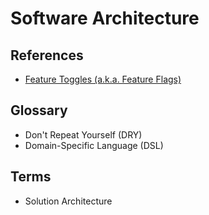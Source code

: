 # Software Architecture

<!--
https://github.com/thangchung/go-coffeeshop
https://github.com/mehdihadeli/awesome-software-architecture

https://linkedin.com/learning/paths/become-a-software-developer
https://linkedin.com/learning/software-architecture-from-developer-to-architect/wisdom-in-software-engineering
https://linkedin.com/learning/software-architecture-patterns-for-developers/best-practices-and-blueprints

https://c4model.com
-->

## References

- [Feature Toggles (a.k.a. Feature Flags)](/feature-toggles.md)

## Glossary

- Don't Repeat Yourself (DRY)
- Domain-Specific Language (DSL)

## Terms

- Solution Architecture

<!--
## Bootstrap

### Node.js

- README
- EditorConfig
- Security Policy
- Yarn (>= 2) Init
- Prettier
- Linters (yamllint, ESLint, shellcheck)
- Husky (commitlint, lint-staged)
- TurboRepo
- Next.js
- Vercel
- GitHub
  - Workflows (codeql-analysis, notfoundbot)
-->

<!--
changeset
-->

<!--
- DeepSource
- dependabot
-->

<!--
opencollective
cofundable

---
Architecture Decision Records (ADRs)
-->
